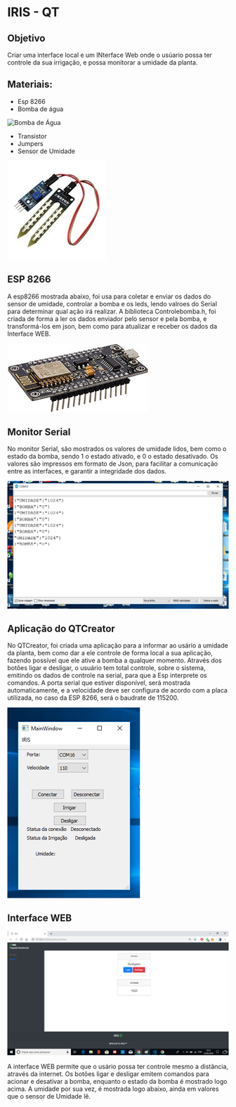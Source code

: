 # IRIS - QT

## Objetivo

Criar uma interface local e um INterface Web onde o usúario possa ter controle da sua irrigação, e possa monitorar a umidade da planta.

## Materiais:

* Esp 8266
* Bomba de água 

![Bomba de Água
](img/bomba.jpg)
* Transistor
* Jumpers
* Sensor de Umidade

![Sensor de Umidade](img/umidade.jpg)

## ESP 8266

A esp8266 mostrada abaixo, foi usa para coletar e enviar os dados do sensor de umidade, controlar a bomba e os leds, lendo valroes do Serial para determinar qual ação irá realizar. A biblioteca Controlebomba.h, foi criada de forma a ler os dados enviador pelo sensor e pela bomba, e transformá-los em json, bem como para atualizar e receber os dados da Interface WEB.

![ESP 8266](img/esp.jpg)

## Monitor Serial

No monitor Serial, são mostrados os valores de umidade lidos, bem como o estado da bomba, sendo 1 o estado ativado, e 0 o estado desativado. Os valores são impressos em formato de Json, para facilitar a comunicação entre as interfaces, e garantir a integridade dos dados.

![Monitor Serial](img/serial.png)
## Aplicação do QTCreator

No QTCreator, foi criada uma aplicação para a informar ao usário a umidade da planta, bem como dar a ele controle de forma local a sua aplicação, fazendo possível que ele ative a bomba a qualquer momento. Através dos botôes ligar e desligar, o usuário tem total controle, sobre o sistema, emitindo os dados de controle na serial, para que a Esp interprete os comandos. A porta serial que estiver disponível, será mostrada automaticamente, e a velocidade deve ser configura de acordo com a placa utilizada, no caso da ESP 8266, será o baudrate de 115200.

![Aplicação QTCreator](img/app.png)

## Interface WEB

![Interface WEB](img/site.png)

A interface WEB permite que o usário possa ter controle mesmo a distância, através da internet. Os botôes ligar e desligar emitem comandos para acionar e desativar a bomba, enquanto o estado da bomba é mostrado logo acima.
A umidade por sua vez, é mostrada logo abaixo, ainda em valores que o sensor de Umidade lê.


